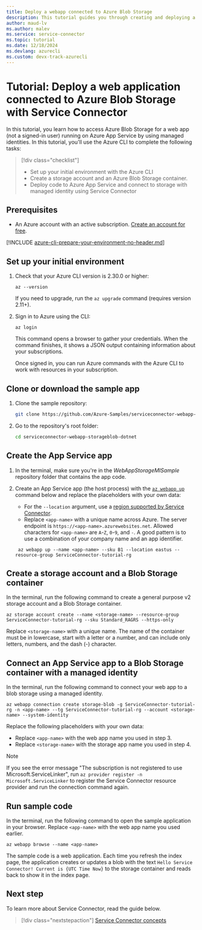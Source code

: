 ```yaml
---
title: Deploy a webapp connected to Azure Blob Storage
description: This tutorial guides you through creating and deploying a web application that connects to Azure Blob Storage using Service Connector.
author: maud-lv
ms.author: malev
ms.service: service-connector
ms.topic: tutorial
ms.date: 12/18/2024
ms.devlang: azurecli
ms.custom: devx-track-azurecli
---
```


# Tutorial: Deploy a web application connected to Azure Blob Storage with Service Connector

In this tutorial, you learn how to access Azure Blob Storage for a web app (not a signed-in user) running on Azure App Service by using managed identities. In this tutorial, you'll use the Azure CLI to complete the following tasks:

> [!div class="checklist"]
>
> * Set up your initial environment with the Azure CLI
> * Create a storage account and an Azure Blob Storage container.
> * Deploy code to Azure App Service and connect to storage with managed identity using Service Connector

## Prerequisites

* An Azure account with an active subscription. [Create an account for free](https://azure.microsoft.com/free/).

[!INCLUDE [azure-cli-prepare-your-environment-no-header.md](~/reusable-content/azure-cli/azure-cli-prepare-your-environment-no-header.md)]

## Set up your initial environment

1. Check that your Azure CLI version is 2.30.0 or higher:

    ```azurecli
    az --version
    ```

    If you need to upgrade, run the `az upgrade` command (requires version 2.11+).

1. Sign in to Azure using the CLI:

    ```azurecli
    az login
    ```

    This command opens a browser to gather your credentials. When the command finishes, it shows a JSON output containing information about your subscriptions.

    Once signed in, you can run Azure commands with the Azure CLI to work with resources in your subscription.

## Clone or download the sample app

1. Clone the sample repository:

    ```Bash
    git clone https://github.com/Azure-Samples/serviceconnector-webapp-storageblob-dotnet.git
    ```

1. Go to the repository's root folder:

    ```Bash
    cd serviceconnector-webapp-storageblob-dotnet
    ```

## Create the App Service app

1. In the terminal, make sure you're in the *WebAppStorageMISample* repository folder that contains the app code.

1. Create an App Service app (the host process) with the [`az webapp up`](/cli/azure/webapp#az-webapp-up) command below and replace the placeholders with your own data:

    * For the `--location` argument, use a [region supported by Service Connector](concept-region-support.md).
    * Replace `<app-name>` with a unique name across Azure. The server endpoint is `https://<app-name>.azurewebsites.net`. Allowed characters for `<app-name>` are `A`-`Z`, `0`-`9`, and `-`. A good pattern is to use a combination of your company name and an app identifier.

   ```azurecli
    az webapp up --name <app-name> --sku B1 --location eastus --resource-group ServiceConnector-tutorial-rg
    ```

## Create a storage account and a Blob Storage container

In the terminal, run the following command to create a general purpose v2 storage account and a Blob Storage container.

```azurecli
az storage account create --name <storage-name> --resource-group ServiceConnector-tutorial-rg --sku Standard_RAGRS --https-only
```

Replace `<storage-name>` with a unique name. The name of the container must be in lowercase, start with a letter or a number, and can include only letters, numbers, and the dash (-) character.

## Connect an App Service app to a Blob Storage container with a managed identity

In the terminal, run the following command to connect your web app to a blob storage using a managed identity.

```azurecli
az webapp connection create storage-blob -g ServiceConnector-tutorial-rg -n <app-name> --tg ServiceConnector-tutorial-rg --account <storage-name> --system-identity
```

Replace the following placeholders with your own data:

* Replace `<app-name>` with the web app name you used in step 3.
* Replace `<storage-name>` with the storage app name you used in step 4.

> [!NOTE]
> If you see the error message "The subscription is not registered to use Microsoft.ServiceLinker", run `az provider register -n Microsoft.ServiceLinker` to register the Service Connector resource provider and run the connection command again.

## Run sample code

In the terminal, run the following command to open the sample application in your browser. Replace `<app-name>` with the web app name you used earlier.

```Azure CLI
az webapp browse --name <app-name> 
```

The sample code is a web application. Each time you refresh the index page, the application creates or updates a blob with the text `Hello Service Connector! Current is {UTC Time Now}` to the storage container and reads back to show it in the index page.

## Next step

To learn more about Service Connector, read the guide below.

> [!div class="nextstepaction"]
> [Service Connector concepts](./concept-service-connector-internals.md)
